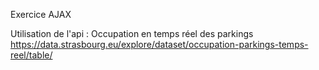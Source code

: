 Exercice AJAX

Utilisation de l'api : Occupation en temps réel des parkings
https://data.strasbourg.eu/explore/dataset/occupation-parkings-temps-reel/table/
